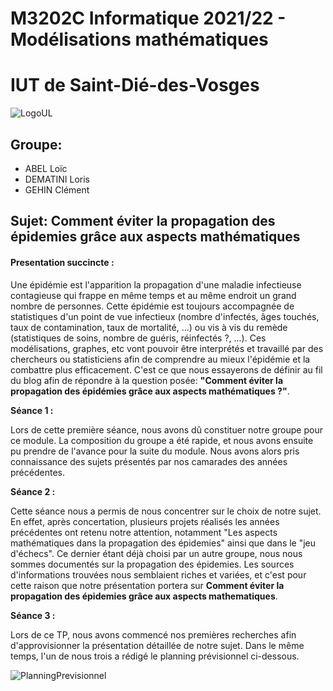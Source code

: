 
# M3202C Informatique 2021/22 - Modélisations mathématiques
# IUT de Saint-Dié-des-Vosges 
![LogoUL](https://gameosu.s-ul.eu/EwD4cPkE "LogoUL")

## Groupe:
- ABEL Loïc 
- DEMATINI Loris
- GEHIN Clément

## Sujet: Comment éviter la propagation des épidemies grâce aux aspects mathématiques
#### Presentation succincte :
Une épidémie est l'apparition la propagation d'une maladie infectieuse contagieuse qui frappe en même temps et au même endroit un grand nombre de personnes.
Cette épidémie est toujours accompagnée de statistiques d'un point de vue infectieux (nombre d'infectés, âges touchés, taux de contamination, taux de mortalité, ...) ou vis à vis du remède (statistiques de soins, nombre de guéris, réinfectés ?, ...).
Ces modélisations, graphes, etc vont pouvoir être interprétés et travaillé par des chercheurs ou statisticiens afin de comprendre au mieux l'épidémie et la combattre plus efficacement.
C'est ce que nous essayerons de définir au fil du blog afin de répondre à la question posée:
**"Comment éviter la propagation des épidémies grâce aux aspects mathématiques ?"**.

**Séance 1 :**

Lors de cette première séance, nous avons dû constituer notre groupe pour ce module. La composition du groupe a été rapide, et nous avons ensuite pu prendre de l'avance pour la suite du module. Nous avons alors pris connaissance des sujets présentés par nos camarades des années précédentes.

**Séance 2 :**

Cette séance nous a permis de nous concentrer sur le choix de notre sujet. En effet, après concertation, plusieurs projets réalisés les années précédentes ont retenu notre attention, notamment "Les aspects mathématiques dans la propagation des épidemies" ainsi que dans le "jeu d'échecs". Ce dernier étant déjà choisi par un autre groupe, nous nous sommes documentés sur la propagation des épidemies. Les sources d'informations trouvées nous semblaient riches et variées, et c'est pour cette raison que notre présentation portera sur **Comment éviter la propagation des épidemies grâce aux aspects mathematiques**.

**Séance 3 :**

Lors de ce TP, nous avons commencé nos premières recherches afin d'approvisionner la présentation détaillée de notre sujet.
Dans le même temps, l'un de nous trois a rédigé le planning prévisionnel ci-dessous.

![PlanningPrevisionnel](https://gameosu.s-ul.eu/ZJpZKIHy)
